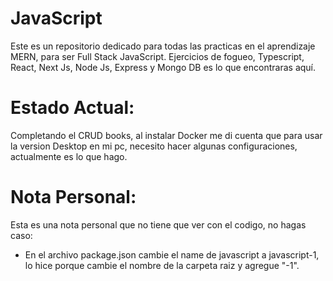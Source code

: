 # JavaScript
Este es un repositorio dedicado para todas las practicas en el aprendizaje MERN, para ser Full Stack JavaScript. Ejercicios de fogueo, Typescript, React, Next Js, Node Js, Express y Mongo DB es lo que encontraras aquí. 

# Estado Actual:
Completando el CRUD books, al instalar Docker me di cuenta que para usar la version Desktop en mi pc, necesito hacer algunas configuraciones, actualmente es lo que hago.

# Nota Personal:
Esta es una nota personal que no tiene que ver con el codigo, no hagas caso:
- En el archivo package.json cambie el name de javascript a javascript-1, lo hice porque cambie el nombre de la carpeta raiz y agregue "-1".

